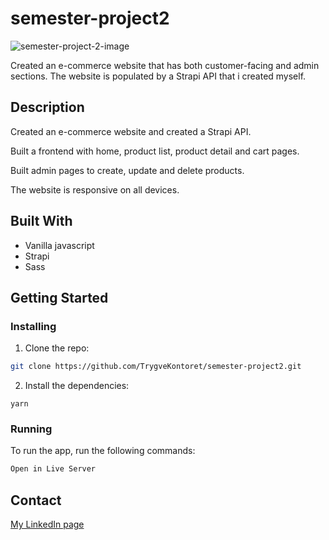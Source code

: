 # semester-project2

![semester-project-2-image](https://user-images.githubusercontent.com/69842793/173427243-8d894b6e-e638-4c00-be90-8e9429e6d922.png)

Created an e-commerce website that has both customer-facing and admin sections. The website is populated by a Strapi API that i created myself.

## Description

Created an e-commerce website and created a Strapi API.

Built a frontend with home, product list, product detail and cart pages.

Built admin pages to create, update and delete products.

The website is responsive on all devices.


## Built With

- Vanilla javascript
- Strapi
- Sass

## Getting Started

### Installing

1. Clone the repo:

```bash
git clone https://github.com/TrygveKontoret/semester-project2.git
```

2. Install the dependencies:

```
yarn
```

### Running


To run the app, run the following commands:

```bash
Open in Live Server
```

## Contact


[My LinkedIn page](https://www.linkedin.com/in/trygve-grant-53251b214/)
